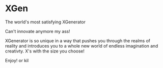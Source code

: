 # XGen
The world's most satisfying XGenerator

Can't innovate anymore my ass!

XGenerator is so unique in a way that pushes you through the realms of reality and introduces you to a whole new world of endless imagination and creativty. X's with the size you choose!

Enjoy! or kil
